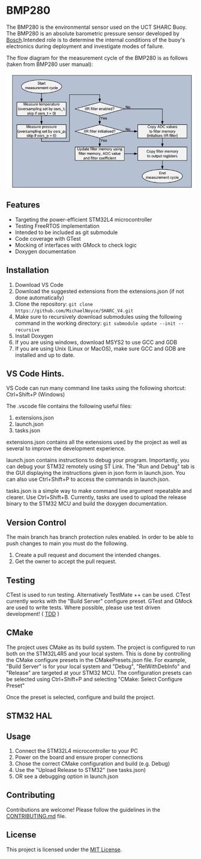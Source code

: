# BMP280 
The BMP280 is the environmental sensor used on the UCT SHARC Buoy. 
The BMP280 is an absolute barometric pressure sensor developed by [Bosch](https://www.bosch-sensortec.com/products/environmental-sensors/pressure-sensors/bmp280/).Intended role is to determine the internal conditions of the buoy's electronics during deployment and
investigate modes of failure. 

The flow diagram for the measurement cycle of the BMP280 is as follows (taken from BMP280 user manual):

![Flow diagram](MeasurementCycle.png)

## Features

- Targeting the power-efficient STM32L4 microcontroller
- Testing FreeRTOS implementation
- Intended to be included as git submodule
- Code coverage with GTest
- Mocking of interfaces with GMock to check logic
- Doxygen documentation

## Installation

1. Download VS Code
2. Download the suggested extensions from the extensions.json (if not done automatically)
3. Clone the repository: `git clone https://github.com/MichaelNoyce/SHARC_V4.git`
4. Make sure to recursively download submodules using the following command in the working directory:
`git submodule update --init --recursive`
5. Install Doxygen
6. If you are using windows, download MSYS2 to use GCC and GDB
7. If you are using Unix (Linux or MacOS), make sure GCC and GDB are installed and up to date. 


## VS Code Hints.
VS Code can run many command line tasks using the following shortcut: Ctrl+Shift+P (Windows)

The .vscode file contains the following useful files:
1. extensions.json 
2. launch.json
3. tasks.json

extensions.json contains all the extensions used by the project as well as several to improve the development 
experience. 

launch.json contains instructions to debug your program. Importantly, you can debug your STM32 remotely using ST Link.
The "Run and Debug" tab is the GUI displaying the instructions given in json form in launch.json. 
You can also use Ctrl+Shift+P to access the commands in launch.json. 

tasks.json is a simple way to make command line argument repeatable and clearer. Use Ctrl+Shift+B. 
Currently, tasks are used to upload the release binary to the STM32 MCU and build the doxygen documentation. 


## Version Control
The main branch has branch protection rules enabled. In order to be able to push changes to main you must do the following.
1. Create a pull request and document the intended changes.
2. Get the owner to accept the pull request.

## Testing
CTest is used to run testing. Alternatively TestMate ++ can be used. CTest currently works with the "Build Server" configure preset. 
GTest and GMock are used to write tests. Where possible, please use test driven development! ( [TDD](https://en.wikipedia.org/wiki/Test-driven_development) )


## CMake
The project uses CMake as its build system. The project is configured to run both on the STM32L4R5 and your local system. 
This is done by controlling the CMake configure presets in the CMakePresets.json file. For example, "Build Server" is for your 
local system and "Debug", "RelWithDebInfo" and "Release" are targeted at your STM32 MCU. The configuration presets can be selected 
using Ctrl+Shift+P and selecting "CMake: Select Configure Preset"

Once the preset is selected, configure and build the project. 

## STM32 HAL

## Usage

1. Connect the STM32L4 microcontroller to your PC
2. Power on the board and ensure proper connections
3. Chose the correct CMake configuration and build (e.g. Debug)
4. Use the "Upload Release to STM32" (see tasks.json)
5. OR see a debugging option in launch.json

## Contributing

Contributions are welcome! Please follow the guidelines in the [CONTRIBUTING.md](CONTRIBUTING.md) file.

## License

This project is licensed under the [MIT License](LICENSE).

